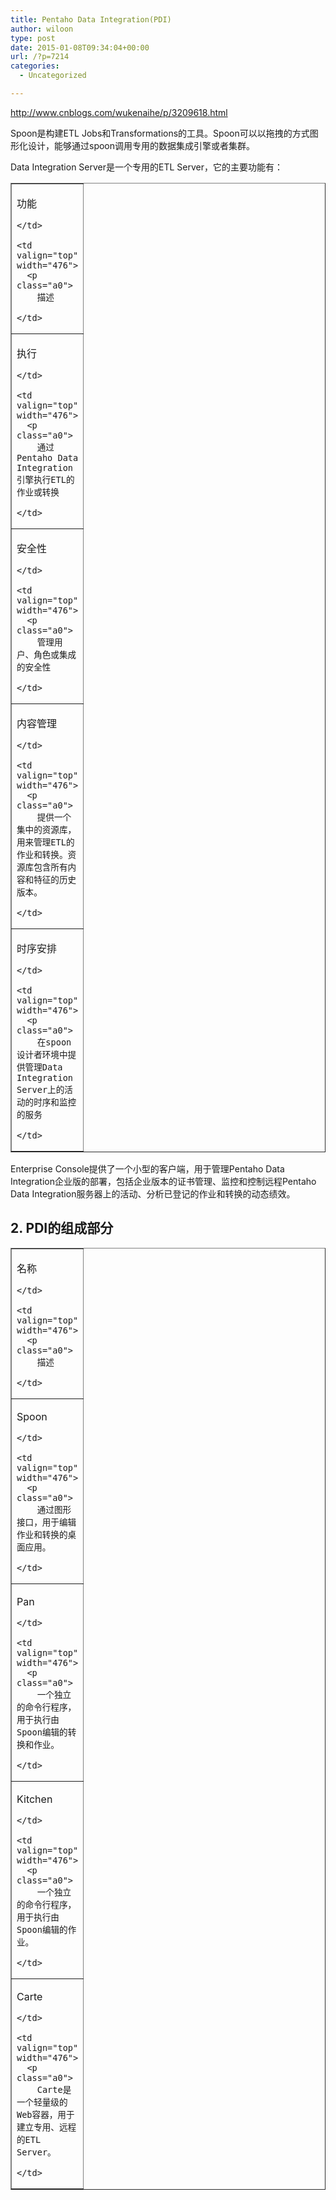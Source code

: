 ```yaml
---
title: Pentaho Data Integration(PDI)
author: wiloon
type: post
date: 2015-01-08T09:34:04+00:00
url: /?p=7214
categories:
  - Uncategorized

---
```

http://www.cnblogs.com/wukenaihe/p/3209618.html

Spoon是构建ETL Jobs和Transformations的工具。Spoon可以以拖拽的方式图形化设计，能够通过spoon调用专用的数据集成引擎或者集群。

Data Integration Server是一个专用的ETL Server，它的主要功能有：

<table class="-11" border="1" cellspacing="0" cellpadding="0">
  <tr>
    <td valign="top" width="92">
      <p class="a0">
        功能
      
    </td>
    
    <td valign="top" width="476">
      <p class="a0">
        描述
      
    </td>
  </tr>
  
  <tr>
    <td valign="top" width="92">
      <p class="a0">
        执行
      
    </td>
    
    <td valign="top" width="476">
      <p class="a0">
        通过Pentaho Data Integration引擎执行ETL的作业或转换
      
    </td>
  </tr>
  
  <tr>
    <td valign="top" width="92">
      <p class="a0">
        安全性
      
    </td>
    
    <td valign="top" width="476">
      <p class="a0">
        管理用户、角色或集成的安全性
      
    </td>
  </tr>
  
  <tr>
    <td valign="top" width="92">
      <p class="a0">
        内容管理
      
    </td>
    
    <td valign="top" width="476">
      <p class="a0">
        提供一个集中的资源库，用来管理ETL的作业和转换。资源库包含所有内容和特征的历史版本。
      
    </td>
  </tr>
  
  <tr>
    <td valign="top" width="92">
      <p class="a0">
        时序安排
      
    </td>
    
    <td valign="top" width="476">
      <p class="a0">
        在spoon设计者环境中提供管理Data Integration Server上的活动的时序和监控的服务
      
    </td>
  </tr>
</table>

Enterprise Console提供了一个小型的客户端，用于管理Pentaho Data Integration企业版的部署，包括企业版本的证书管理、监控和控制远程Pentaho Data Integration服务器上的活动、分析已登记的作业和转换的动态绩效。

## 2. PDI的组成部分

<table class="-11" border="1" cellspacing="0" cellpadding="0">
  <tr>
    <td valign="top" width="92">
      <p class="a0">
        名称
      
    </td>
    
    <td valign="top" width="476">
      <p class="a0">
        描述
      
    </td>
  </tr>
  
  <tr>
    <td valign="top" width="92">
      <p class="a0">
        Spoon
      
    </td>
    
    <td valign="top" width="476">
      <p class="a0">
        通过图形接口，用于编辑作业和转换的桌面应用。
      
    </td>
  </tr>
  
  <tr>
    <td valign="top" width="92">
      <p class="a0">
        Pan
      
    </td>
    
    <td valign="top" width="476">
      <p class="a0">
        一个独立的命令行程序，用于执行由Spoon编辑的转换和作业。
      
    </td>
  </tr>
  
  <tr>
    <td valign="top" width="92">
      <p class="a0">
        Kitchen
      
    </td>
    
    <td valign="top" width="476">
      <p class="a0">
        一个独立的命令行程序，用于执行由Spoon编辑的作业。
      
    </td>
  </tr>
  
  <tr>
    <td valign="top" width="92">
      <p class="a0">
        Carte
      
    </td>
    
    <td valign="top" width="476">
      <p class="a0">
        Carte是一个轻量级的Web容器，用于建立专用、远程的ETL Server。
      
    </td>
  </tr>
</table>

